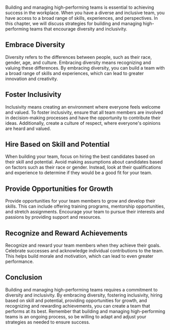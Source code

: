 
Building and managing high-performing teams is essential to achieving success in the workplace. When you have a diverse and inclusive team, you have access to a broad range of skills, experiences, and perspectives. In this chapter, we will discuss strategies for building and managing high-performing teams that encourage diversity and inclusivity.

Embrace Diversity
-----------------

Diversity refers to the differences between people, such as their race, gender, age, and culture. Embracing diversity means recognizing and valuing these differences. By embracing diversity, you can build a team with a broad range of skills and experiences, which can lead to greater innovation and creativity.

Foster Inclusivity
------------------

Inclusivity means creating an environment where everyone feels welcome and valued. To foster inclusivity, ensure that all team members are involved in decision-making processes and have the opportunity to contribute their ideas. Additionally, create a culture of respect, where everyone's opinions are heard and valued.

Hire Based on Skill and Potential
---------------------------------

When building your team, focus on hiring the best candidates based on their skill and potential. Avoid making assumptions about candidates based on factors such as their race or gender. Instead, look at their qualifications and experience to determine if they would be a good fit for your team.

Provide Opportunities for Growth
--------------------------------

Provide opportunities for your team members to grow and develop their skills. This can include offering training programs, mentorship opportunities, and stretch assignments. Encourage your team to pursue their interests and passions by providing support and resources.

Recognize and Reward Achievements
---------------------------------

Recognize and reward your team members when they achieve their goals. Celebrate successes and acknowledge individual contributions to the team. This helps build morale and motivation, which can lead to even greater performance.

Conclusion
----------

Building and managing high-performing teams requires a commitment to diversity and inclusivity. By embracing diversity, fostering inclusivity, hiring based on skill and potential, providing opportunities for growth, and recognizing and rewarding achievements, you can create a team that performs at its best. Remember that building and managing high-performing teams is an ongoing process, so be willing to adapt and adjust your strategies as needed to ensure success.

